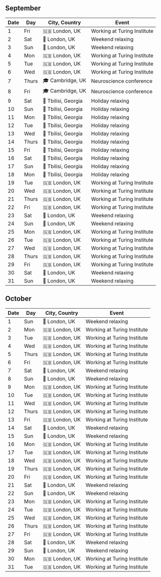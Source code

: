 ## September

Date | Day   | City, Country                | Event
---- | ----- | ---------------------------- | -----
1    | Fri   | :uk: London, UK              | Working at Turing Institute   
2    | Sat   | :paw_prints: London, UK      | Weekend relaxing              
3    | Sun   | :paw_prints: London, UK      | Weekend relaxing              
4    | Mon   | :uk: London, UK              | Working at Turing Institute   
5    | Tue   | :uk: London, UK              | Working at Turing Institute   
6    | Wed   | :uk: London, UK              | Working at Turing Institute   
7    | Thurs | :mortar_board: Cambridge, UK | Neuroscience conference       
8    | Fri   | :mortar_board: Cambridge, UK | Neuroscience conference       
9    | Sat   | :bear: Tbilisi, Georgia      | Holiday relaxing              
10   | Sun   | :bear: Tbilisi, Georgia      | Holiday relaxing              
11   | Mon   | :bear: Tbilisi, Georgia      | Holiday relaxing              
12   | Tue   | :bear: Tbilisi, Georgia      | Holiday relaxing              
13   | Wed   | :bear: Tbilisi, Georgia      | Holiday relaxing              
14   | Thurs | :bear: Tbilisi, Georgia      | Holiday relaxing              
15   | Fri   | :bear: Tbilisi, Georgia      | Holiday relaxing              
16   | Sat   | :bear: Tbilisi, Georgia      | Holiday relaxing              
17   | Sun   | :bear: Tbilisi, Georgia      | Holiday relaxing              
18   | Mon   | :bear: Tbilisi, Georgia      | Holiday relaxing              
19   | Tue   | :uk: London, UK              | Working at Turing Institute   
20   | Wed   | :uk: London, UK              | Working at Turing Institute   
21   | Thurs | :uk: London, UK              | Working at Turing Institute   
22   | Fri   | :uk: London, UK              | Working at Turing Institute   
23   | Sat   | :paw_prints: London, UK      | Weekend relaxing              
24   | Sun   | :paw_prints: London, UK      | Weekend relaxing              
25   | Mon   | :uk: London, UK              | Working at Turing Institute   
26   | Tue   | :uk: London, UK              | Working at Turing Institute   
27   | Wed   | :uk: London, UK              | Working at Turing Institute   
28   | Thurs | :uk: London, UK              | Working at Turing Institute   
29   | Fri   | :uk: London, UK              | Working at Turing Institute   
30   | Sat   | :paw_prints: London, UK      | Weekend relaxing              
31   | Sun   | :paw_prints: London, UK      | Weekend relaxing              

## October 

Date | Day   | City, Country                | Event
---- | ----- | ---------------------------- | -----
1    | Sun   | :paw_prints: London, UK      | Weekend relaxing              
2    | Mon   | :uk: London, UK              | Working at Turing Institute   
3    | Tue   | :uk: London, UK              | Working at Turing Institute   
4    | Wed   | :uk: London, UK              | Working at Turing Institute   
5    | Thurs | :uk: London, UK              | Working at Turing Institute   
6    | Fri   | :uk: London, UK              | Working at Turing Institute   
7    | Sat   | :paw_prints: London, UK      | Weekend relaxing              
8    | Sun   | :paw_prints: London, UK      | Weekend relaxing              
9    | Mon   | :uk: London, UK              | Working at Turing Institute   
10   | Tue   | :uk: London, UK              | Working at Turing Institute   
11   | Wed   | :uk: London, UK              | Working at Turing Institute   
12   | Thurs | :uk: London, UK              | Working at Turing Institute   
13   | Fri   | :uk: London, UK              | Working at Turing Institute   
14   | Sat   | :paw_prints: London, UK      | Weekend relaxing              
15   | Sun   | :paw_prints: London, UK      | Weekend relaxing              
16   | Mon   | :uk: London, UK              | Working at Turing Institute   
17   | Tue   | :uk: London, UK              | Working at Turing Institute   
18   | Wed   | :uk: London, UK              | Working at Turing Institute   
19   | Thurs | :uk: London, UK              | Working at Turing Institute   
20   | Fri   | :uk: London, UK              | Working at Turing Institute   
21   | Sat   | :paw_prints: London, UK      | Weekend relaxing              
22   | Sun   | :paw_prints: London, UK      | Weekend relaxing              
23   | Mon   | :uk: London, UK              | Working at Turing Institute   
24   | Tue   | :uk: London, UK              | Working at Turing Institute   
25   | Wed   | :uk: London, UK              | Working at Turing Institute   
26   | Thurs | :uk: London, UK              | Working at Turing Institute   
27   | Fri   | :uk: London, UK              | Working at Turing Institute   
28   | Sat   | :paw_prints: London, UK      | Weekend relaxing              
29   | Sun   | :paw_prints: London, UK      | Weekend relaxing              
30   | Mon   | :uk: London, UK              | Working at Turing Institute   
31   | Tue   | :uk: London, UK              | Working at Turing Institute   
